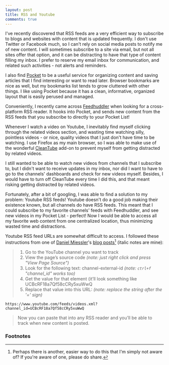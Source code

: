 ```yaml
---
layout: post
title: RSS and Youtube
comments: true
---
```

I've recently discovered that RSS feeds are a very efficient way to subscribe to blogs
and websites with content that is updated frequently. I don't use Twitter or Facebook much,
so I can't rely on social media posts to notify me of new content. I will sometimes subscribe
to a site via email, but not all sites offer that option, and it can be distracting to have
that type of content filling my inbox. I prefer to reserve my email inbox for communication,
and related such activities - not alerts and reminders.

I also find [Pocket](https://getpocket.com) to be a useful service for organizing content and
saving articles that I find interesting or want to read later. Browser bookmarks are nice as well,
but my bookmarks list tends to grow cluttered with other things. I like using Pocket because it has a
clean, informative, organized layout that is easily perused and managed.

Conveniently, I recently came across [Feedhuddler](https://feedhuddler.com) when looking for a
cross-platform RSS reader. It hooks into Pocket, and sends new content from the RSS feeds that
you subscribe to directly to your Pocket List!

Whenever I watch a video on Youtube, I inevitably find myself clicking through the related videos
section, and wasting time watching silly, pointless videos - or nice, quality videos that I just don't
have time to be watching. I use Firefox as my main browser, so I was able to make use of the wonderful
[CleanTube](https://addons.mozilla.org/en-US/firefox/addon/cleantube/) add-on to prevent myself from
getting distracted by related videos.

I still wanted to be able to watch new videos from channels that I subscribe to, but I
didn't want to receive updates in my inbox, nor did I want to have to go to the channels' dashboards and
check for new videos myself. Besides, I would have to turn off CleanTube every time I did this, and that
meant risking getting distracted by related videos.

Fortunately, after a bit of googling, I was able to find a solution to my problem: Youtube RSS feeds! Youtube
doesn't do a good job making their existence known, but all channels do have RSS feeds. This meant that I could
subscribe to my favorite channels' feeds with Feedhuddler, and see new videos in my Pocket List - perfect! Now I
would be able to access all my favorite web content from one centralized location, thus minimizing wasted time and
distractions.

Youtube RSS feed URLs are somewhat difficult to access. I followed these instructions from one of [Daniel Miessler](https://danielmiessler.com/about/)'s
[blog posts](https://danielmiessler.com/blog/rss-feed-youtube-channel/)[^0] (italic notes are mine):

>
> 1. Go to the YouTube channel you want to track
> 2. View the page’s source code *(note: just right click and press "View Page Source")*
> 3. Look for the following text: channel-external-id *(note: `ctrl+f` "channel_id" works too)*
> 4. Get the value for that element (it’ll look something like UCBcRF18a7Qf58cCRy5xuWwQ
> 5. Replace that value into this URL: *(note: replace the string after the '=' sign)*
>

    https://www.youtube.com/feeds/videos.xml?channel_id=UCBcRF18a7Qf58cCRy5xuWwQ

> Now you can paste that into any RSS reader and you’ll be able to track when new content is posted.

### Footnotes
[^0]: Perhaps there is another, easier way to do this that I'm simply not aware of? If you're aware of one, please do share.

